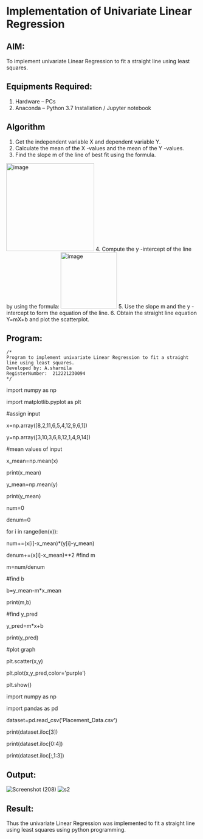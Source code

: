 # Implementation of Univariate Linear Regression
## AIM:
To implement univariate Linear Regression to fit a straight line using least squares.

## Equipments Required:
1. Hardware – PCs
2. Anaconda – Python 3.7 Installation / Jupyter notebook

## Algorithm
1. Get the independent variable X and dependent variable Y.
2. Calculate the mean of the X -values and the mean of the Y -values.
3. Find the slope m of the line of best fit using the formula. 
<img width="231" alt="image" src="https://user-images.githubusercontent.com/93026020/192078527-b3b5ee3e-992f-46c4-865b-3b7ce4ac54ad.png">
4. Compute the y -intercept of the line by using the formula:
<img width="148" alt="image" src="https://user-images.githubusercontent.com/93026020/192078545-79d70b90-7e9d-4b85-9f8b-9d7548a4c5a4.png">
5. Use the slope m and the y -intercept to form the equation of the line.
6. Obtain the straight line equation Y=mX+b and plot the scatterplot.

## Program:
```
/*
Program to implement univariate Linear Regression to fit a straight line using least squares.
Developed by: A.sharmila
RegisterNumber:  212221230094
*/
```
import numpy as np

import matplotlib.pyplot as plt

#assign input

x=np.array([8,2,11,6,5,4,12,9,6,1])

y=np.array([3,10,3,6,8,12,1,4,9,14])

#mean values of input

x_mean=np.mean(x)

print(x_mean)

y_mean=np.mean(y)

print(y_mean)

num=0

denum=0

for i in range(len(x)):

num+=(x[i]-x_mean)*(y[i]-y_mean)

denum+=(x[i]-x_mean)**2
#find m

m=num/denum

#find b

b=y_mean-m*x_mean

print(m,b)

#find y_pred

y_pred=m*x+b

print(y_pred)

#plot graph

plt.scatter(x,y)

plt.plot(x,y_pred,color='purple')

plt.show()

import numpy as np

import pandas as pd

dataset=pd.read_csv('Placement_Data.csv')

print(dataset.iloc[3])

print(dataset.iloc[0:4])

print(dataset.iloc[:,1:3])

## Output:
![Screenshot (208)](https://user-images.githubusercontent.com/94506182/193317451-07f74671-0ab9-4ee6-bbef-4425cb277200.png)
![s2](https://user-images.githubusercontent.com/94506182/193317780-3ca77d08-2126-47c5-9e49-75aea90a800e.png)





## Result:
Thus the univariate Linear Regression was implemented to fit a straight line using least squares using python programming.
